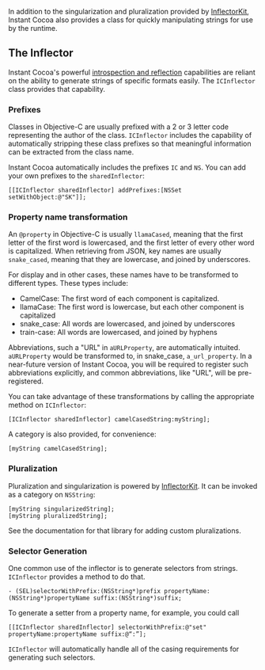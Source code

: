In addition to the singularization and pluralization provided by [InflectorKit](https://github.com/mattt/InflectorKit), Instant Cocoa also provides a class for quickly manipulating strings for use by the runtime.

## The Inflector

Instant Cocoa's powerful [introspection and reflection](../../instant-model/reflection) capabilities are reliant on the ability to generate strings of specific formats easily. The `ICInflector` class provides that capability.

### Prefixes

Classes in Objective-C are usually prefixed with a 2 or 3 letter code representing the author of the class. `ICInflector` includes the capability of automatically stripping these class prefixes so that meaningful information can be extracted from the class name.

Instant Cocoa automatically includes the prefixes `IC` and `NS`.  You can add your own prefixes to the `sharedInflector`:

    [[ICInflector sharedInflector] addPrefixes:[NSSet setWithObject:@"SK"]];

### Property name transformation

An `@property` in Objective-C is usually `llamaCased`, meaning that the first letter of the first word is lowercased, and the first letter of every other word is capitalized. When retrieving from JSON, key names are usually `snake_cased`, meaning that they are lowercase, and joined by underscores.

For display and in other cases, these names have to be transformed to different types. These types include:

* CamelCase: The first word of each component is capitalized.
* llamaCase: The first word is lowercase, but each other component is capitalized
* snake_case: All words are lowercased, and joined by underscores
* train-case: All words are lowercased, and joined by hyphens

Abbreviations, such a "URL" in `aURLProperty`, are automatically intuited. `aURLProperty` would be transformed to, in snake\_case, `a_url_property`. In a near-future version of Instant Cocoa, you will be required to register such abbreviations explicitly, and common abbreviations, like "URL", will be pre-registered.

You can take advantage of these transformations by calling the appropriate method on `ICInflector`:

	[ICInflector sharedInflector] camelCasedString:myString];

A category is also provided, for convenience:

	[myString camelCasedString];

### Pluralization

Pluralization and singularization is powered by [InflectorKit](https://github.com/mattt/InflectorKit). It can be invoked as a category on `NSString`:

	[myString singularizedString];
	[myString pluralizedString];

See the documentation for that library for adding custom pluralizations.

### Selector Generation

One common use of the inflector is to generate selectors from strings. `ICInflector` provides a method to do that.

    - (SEL)selectorWithPrefix:(NSString*)prefix propertyName:(NSString*)propertyName suffix:(NSString*)suffix;

To generate a setter from a property name, for example, you could call

    [[ICInflector sharedInflector] selectorWithPrefix:@"set" propertyName:propertyName suffix:@“:”];

`ICInflector` will automatically handle all of the casing requirements for generating such selectors.

